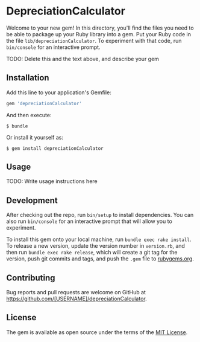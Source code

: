 # DepreciationCalculator

Welcome to your new gem! In this directory, you'll find the files you need to be able to package up your Ruby library into a gem. Put your Ruby code in the file `lib/depreciationCalculator`. To experiment with that code, run `bin/console` for an interactive prompt.

TODO: Delete this and the text above, and describe your gem

## Installation

Add this line to your application's Gemfile:

```ruby
gem 'depreciationCalculator'
```

And then execute:

    $ bundle

Or install it yourself as:

    $ gem install depreciationCalculator

## Usage

TODO: Write usage instructions here

## Development

After checking out the repo, run `bin/setup` to install dependencies. You can also run `bin/console` for an interactive prompt that will allow you to experiment.

To install this gem onto your local machine, run `bundle exec rake install`. To release a new version, update the version number in `version.rb`, and then run `bundle exec rake release`, which will create a git tag for the version, push git commits and tags, and push the `.gem` file to [rubygems.org](https://rubygems.org).

## Contributing

Bug reports and pull requests are welcome on GitHub at https://github.com/[USERNAME]/depreciationCalculator.

## License

The gem is available as open source under the terms of the [MIT License](https://opensource.org/licenses/MIT).
